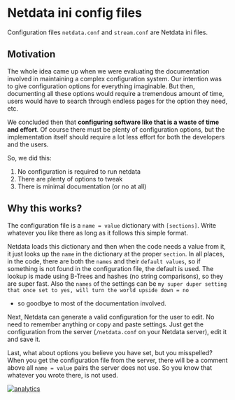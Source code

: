 # Netdata ini config files

Configuration files `netdata.conf` and `stream.conf` are Netdata ini files.

## Motivation

The whole idea came up when we were evaluating the documentation involved
in maintaining a complex configuration system. Our intention was to give
configuration options for everything imaginable. But then, documenting all
these options would require a tremendous amount of time, users would have
to search through endless pages for the option they need, etc.

We concluded then that **configuring software like that is a waste of time
and effort**. Of course there must be plenty of configuration options, but
the implementation itself should require a lot less effort for both the
developers and the users.

So, we did this:

1. No configuration is required to run netdata
2. There are plenty of options to tweak
3. There is minimal documentation (or no at all)

## Why this works?

The configuration file is a `name = value` dictionary with `[sections]`.
Write whatever you like there as long as it follows this simple format.

Netdata loads this dictionary and then when the code needs a value from
it, it just looks up the `name` in the dictionary at the proper `section`.
In all places, in the code, there are both the `names` and their
`default values`, so if something is not found in the configuration
file, the default is used. The lookup is made using B-Trees and hashes
(no string comparisons), so they are super fast. Also the `names` of the
settings can be `my super duper setting that once set to yes, will turn the world upside down = no`
- so goodbye to most of the documentation involved.

Next, Netdata can generate a valid configuration for the user to edit.
No need to remember anything or copy and paste settings. Just get the
configuration from the server (`/netdata.conf` on your Netdata server),
edit it and save it.

Last, what about options you believe you have set, but you misspelled?
When you get the configuration file from the server, there will be a
comment above all `name = value` pairs the server does not use.
So you know that whatever you wrote there, is not used.

[![analytics](https://www.google-analytics.com/collect?v=1&aip=1&t=pageview&_s=1&ds=github&dr=https%3A%2F%2Fgithub.com%2Fnetdata%2Fnetdata&dl=https%3A%2F%2Fmy-netdata.io%2Fgithub%2Flibnetdata%2Fconfig%2FREADME&_u=MAC~&cid=5792dfd7-8dc4-476b-af31-da2fdb9f93d2&tid=UA-64295674-3)]()
